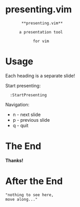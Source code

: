 # presenting.vim

           **presenting.vim** 

          a presentation tool 
      
                for vim


# Usage

Each heading is a separate slide!

Start presenting:

```
  :StartPresenting
```

Navigation:

 * n - next slide
 * p - previous slide
 * q - quit

# The End



**Thanks!**

# After the End

    "nothing to see here,
    move along..."

<!--
vim:tw=40:ft=markdown:
-->
